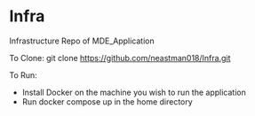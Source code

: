 # Infra
Infrastructure Repo of MDE_Application

To Clone:
git clone https://github.com/neastman018/Infra.git

To Run:
- Install Docker on the machine you wish to run the application
- Run docker compose up in the home directory


